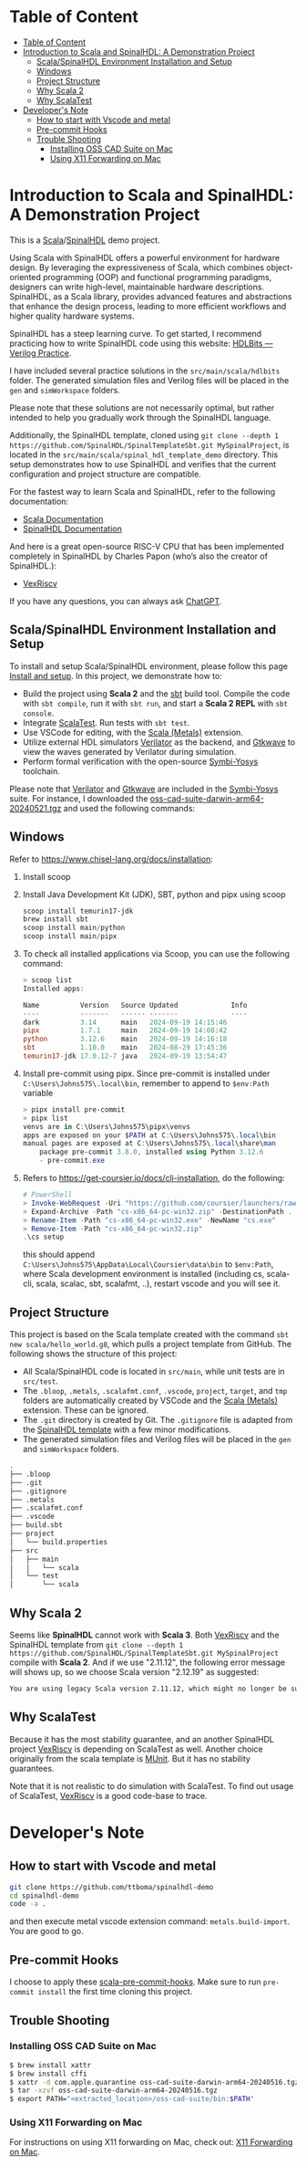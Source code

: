 # Table of Content

- [Table of Content](#table-of-content)
- [Introduction to Scala and SpinalHDL: A Demonstration Project](#introduction-to-scala-and-spinalhdl-a-demonstration-project)
  - [Scala/SpinalHDL Environment Installation and Setup](#scalaspinalhdl-environment-installation-and-setup)
  - [Windows](#windows)
  - [Project Structure](#project-structure)
  - [Why Scala 2](#why-scala-2)
  - [Why ScalaTest](#why-scalatest)
- [Developer's Note](#developers-note)
  - [How to start with Vscode and metal](#how-to-start-with-vscode-and-metal)
  - [Pre-commit Hooks](#pre-commit-hooks)
  - [Trouble Shooting](#trouble-shooting)
    - [Installing OSS CAD Suite on Mac](#installing-oss-cad-suite-on-mac)
    - [Using X11 Forwarding on Mac](#using-x11-forwarding-on-mac)

# Introduction to Scala and SpinalHDL: A Demonstration Project

This is a [Scala](https://scala-lang.org/)/[SpinalHDL](https://spinalhdl.github.io/SpinalDoc-RTD/master/index.html) demo project.

Using Scala with SpinalHDL offers a powerful environment for hardware design. By leveraging the expressiveness of Scala, which combines object-oriented programming (OOP) and functional programming paradigms, designers can write high-level, maintainable hardware descriptions. SpinalHDL, as a Scala library, provides advanced features and abstractions that enhance the design process, leading to more efficient workflows and higher quality hardware systems.

SpinalHDL has a steep learning curve. To get started, I recommend practicing how to write SpinalHDL code using this website: [HDLBits — Verilog Practice](https://hdlbits.01xz.net/wiki/Main_Page).

I have included several practice solutions in the `src/main/scala/hdlbits` folder. The generated simulation files and Verilog files will be placed in the `gen` and `simWorkspace` folders.

Please note that these solutions are not necessarily optimal, but rather intended to help you gradually work through the SpinalHDL language.

Additionally, the SpinalHDL template, cloned using `git clone --depth 1 https://github.com/SpinalHDL/SpinalTemplateSbt.git MySpinalProject`, is located in the `src/main/scala/spinal_hdl_template_demo` directory. This setup demonstrates how to use SpinalHDL and verifies that the current configuration and project structure are compatible.

For the fastest way to learn Scala and SpinalHDL, refer to the following documentation:

- [Scala Documentation](https://docs.scala-lang.org/scala3/book/introduction.html)
- [SpinalHDL Documentation](https://spinalhdl.github.io/SpinalDoc-RTD/master/index.html)

And here is a great open-source RISC-V CPU that has been implemented completely in SpinalHDL by Charles Papon (who’s also the creator of SpinalHDL.):

- [VexRiscv](https://github.com/SpinalHDL/VexRiscv)

If you have any questions, you can always ask [ChatGPT](https://www.googleadservices.com/pagead/aclk?sa=L&ai=DChcSEwj5hJDMiJSGAxW3H60GHce7A-gYABAAGgJwdg&ase=2&gclid=Cj0KCQjw3ZayBhDRARIsAPWzx8qvhglaeiNR6kJAEBZJ9F-kRDVmvjWMGAKgnNy-EqYfIrvo_BRSAxsaAuDgEALw_wcB&ei=WfpGZsXWA4vL1e8P2ISosA0&ohost=www.google.com&cid=CAESVeD2223mRSwrmwW2iyOazw9chgbsorNTgCQvBG76cFk5WkvwMrDWbz7UpDDbDrXMmNmQKxkENuhvdViYYXU5fW2yCSBLVcnv-YKifA58ieVXZjCk88I&sig=AOD64_1fSvmQ9XW4eZimIsHBHXt4vZb57g&q&sqi=2&nis=4&adurl&ved=2ahUKEwiF54XMiJSGAxWLZfUHHVgCCtYQ0Qx6BAgREAE).

## Scala/SpinalHDL Environment Installation and Setup

To install and setup Scala/SpinalHDL environment, please follow this page [Install and setup](https://spinalhdl.github.io/SpinalDoc-RTD/master/SpinalHDL/Getting%20Started/Install%20and%20setup.html). In this project, we demonstrate how to:

- Build the project using **Scala 2** and the [sbt](https://www.scala-sbt.org/) build tool. Compile the code with `sbt compile`, run it with `sbt run`, and start a **Scala 2 REPL** with `sbt console`.
- Integrate [ScalaTest](https://www.scalatest.org/). Run tests with `sbt test`.
- Use VSCode for editing, with the [Scala (Metals)](https://scalameta.org/metals/docs/editors/vscode/) extension.
- Utilize external HDL simulators [Verilator](https://www.veripool.org/verilator/) as the backend, and [Gtkwave](https://gtkwave.sourceforge.net/) to view the waves generated by Verilator during simulation.
- Perform formal verification with the open-source [Symbi-Yosys](https://github.com/YosysHQ/oss-cad-suite-build) toolchain.

Please note that [Verilator](https://www.veripool.org/verilator/) and [Gtkwave](https://gtkwave.sourceforge.net/) are included in the [Symbi-Yosys](https://github.com/YosysHQ/oss-cad-suite-build) suite. For instance, I downloaded the [oss-cad-suite-darwin-arm64-20240521.tgz](https://github.com/YosysHQ/oss-cad-suite-build/releases/download/2024-05-21/oss-cad-suite-darwin-arm64-20240521.tgz) and used the following commands:

## Windows

Refer to <https://www.chisel-lang.org/docs/installation>:

1. Install scoop
2. Install Java Development Kit (JDK), SBT, python and pipx using scoop

    ```powershell
    scoop install temurin17-jdk
    brew install sbt
    scoop install main/python
    scoop install main/pipx
    ```

3. To check all installed applications via Scoop, you can use the following command:

    ```powershell
    > scoop list
    Installed apps:

    Name          Version   Source Updated             Info
    ----          -------   ------ -------             ----
    dark          3.14      main   2024-09-19 14:15:46
    pipx          1.7.1     main   2024-09-19 14:08:42
    python        3.12.6    main   2024-09-19 14:16:18
    sbt           1.10.0    main   2024-08-29 17:45:36
    temurin17-jdk 17.0.12-7 java   2024-09-19 13:54:47
    ```

4. Install pre-commit using pipx. Since pre-commit is installed under `C:\Users\Johns575\.local\bin`, remember to append to `$env:Path` variable

    ```powershell
    > pipx install pre-commit
    > pipx list
    venvs are in C:\Users\Johns575\pipx\venvs
    apps are exposed on your $PATH at C:\Users\Johns575\.local\bin
    manual pages are exposed at C:\Users\Johns575\.local\share\man
        package pre-commit 3.8.0, installed using Python 3.12.6
        - pre-commit.exe
    ```

5. Refers to <https://get-coursier.io/docs/cli-installation>, do the following:

    ```powershell
    # PowerShell
    > Invoke-WebRequest -Uri "https://github.com/coursier/launchers/raw/master/cs-x86_64-pc-win32.zip" -OutFile "cs-x86_64-pc-win32.zip"
    > Expand-Archive -Path "cs-x86_64-pc-win32.zip" -DestinationPath .
    > Rename-Item -Path "cs-x86_64-pc-win32.exe" -NewName "cs.exe"
    > Remove-Item -Path "cs-x86_64-pc-win32.zip"
    .\cs setup
    ```

    this should append `C:\Users\Johns575\AppData\Local\Coursier\data\bin` to `$env:Path`, where Scala development environment is installed (including cs, scala-cli, scala, scalac, sbt, scalafmt, ..), restart vscode and you will see it.

## Project Structure

This project is based on the Scala template created with the command `sbt new scala/hello_world.g8`, which pulls a project template from GitHub. The following shows the structure of this project:

- All Scala/SpinalHDL code is located in `src/main`, while unit tests are in `src/test`.
- The `.bloop`, `.metals`, `.scalafmt.conf`, `.vscode`, `project`, `target`, and `tmp` folders are automatically created by VSCode and the [Scala (Metals)](https://scalameta.org/metals/docs/editors/vscode/) extension. These can be ignored.
- The `.git` directory is created by Git. The `.gitignore` file is adapted from the [SpinalHDL template](https://github.com/SpinalHDL/SpinalTemplateSbt.git) with a few minor modifications.
- The generated simulation files and Verilog files will be placed in the `gen` and `simWorkspace` folders.

```sh
.
├── .bloop
├── .git
├── .gitignore
├── .metals
├── .scalafmt.conf
├── .vscode
├── build.sbt
├── project
│   └── build.properties
├── src
│   ├── main
│   │   └── scala
│   └── test
│       └── scala
```

## Why Scala 2

Seems like **SpinalHDL** cannot work with **Scala 3**. Both [VexRiscv](https://github.com/SpinalHDL/VexRiscv) and the SpinalHDL template from `git clone --depth 1 https://github.com/SpinalHDL/SpinalTemplateSbt.git MySpinalProject` compile with **Scala 2**. And if we use "2.11.12", the following error message will shows up, so we choose Scala version "2.12.19" as suggested:

```txt
You are using legacy Scala version 2.11.12, which might no longer be supported by Metals in the future. To get the best support possible it's recommended to update to at least Scala version 2.12.19.
```

## Why ScalaTest

Because it has the most stability guarantee, and an another SpinalHDL project [VexRiscv](https://github.com/SpinalHDL/VexRiscv) is depending on ScalaTest as well.
Another choice originally from the scala template is [MUnit](https://scalameta.org/munit/docs/getting-started.html). But it has no stability guarantees.

Note that it is not realistic to do simulation with ScalaTest. To find out usage of ScalaTest, [VexRiscv](https://github.com/SpinalHDL/VexRiscv) is a good code-base to trace.

# Developer's Note

## How to start with Vscode and metal

```sh
git clone https://github.com/ttboma/spinalhdl-demo
cd spinalhdl-demo
code -a .
```

and then execute metal vscode extension command: `metals.build-import`.
You are good to go.

## Pre-commit Hooks

I choose to apply these [scala-pre-commit-hooks](https://github.com/softwaremill/scala-pre-commit-hooks). Make sure to run `pre-commit install` the first time cloning this project.

## Trouble Shooting

### Installing OSS CAD Suite on Mac

```sh
$ brew install xattr
$ brew install cffi
$ xattr -d com.apple.quarantine oss-cad-suite-darwin-arm64-20240516.tgz
$ tar -xzvf oss-cad-suite-darwin-arm64-20240516.tgz
$ export PATH="<extracted_location>/oss-cad-suite/bin:$PATH"
```

### Using X11 Forwarding on Mac

For instructions on using X11 forwarding on Mac, check out: [X11 Forwarding on Mac](https://www.cyberciti.biz/faq/apple-osx-mountain-lion-mavericks-install-xquartz-server/).
